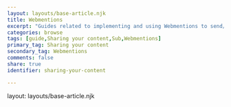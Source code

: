 ```yaml
---
layout: layouts/base-article.njk
title: Webmentions
excerpt: "Guides related to implementing and using Webmentions to send/receive"
categories: browse
tags: [guide,Sharing your content,Sub,Webmentions]
primary_tag: Sharing your content
secondary_tag: Webmentions
comments: false
share: true
identifier: sharing-your-content

---
```

layout: layouts/base-article.njk
